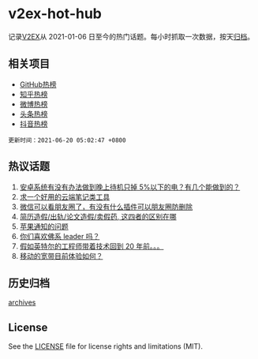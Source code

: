 # v2ex-hot-hub

 记录[V2EX](https://www.v2ex.com/)从 2021-01-06 日至今的热门话题。每小时抓取一次数据，按天[归档](archives)。
 
 ## 相关项目

- [GitHub热榜](https://github.com/snaildev/github-hot-hub)
- [知乎热榜](https://github.com/snaildev/zhihu-hot-hub)
- [微博热榜](https://github.com/snaildev/weibo-hot-hub)
- [头条热榜](https://github.com/snaildev/toutiao-hot-hub)
- [抖音热榜](https://github.com/snaildev/douyin-hot-hub)


 `更新时间：2021-06-20 05:02:47 +0800`

## 热议话题

1. [安卓系统有没有办法做到晚上待机只掉 5%以下的电？有几个能做到的？](https://www.v2ex.com/t/784505)
1. [求一个好用的云端笔记类工具](https://www.v2ex.com/t/784502)
1. [微信可以看朋友圈了，有没有什么插件可以朋友圈防删除](https://www.v2ex.com/t/784408)
1. [简历造假/出轨/论文造假/卖假药, 这四者的区别在哪](https://www.v2ex.com/t/784443)
1. [苹果通知的问题](https://www.v2ex.com/t/784441)
1. [你们喜欢佛系 leader 吗？](https://www.v2ex.com/t/784455)
1. [假如英特尔的工程师带着技术回到 20 年前。。。](https://www.v2ex.com/t/784394)
1. [移动的宽带目前体验如何？](https://www.v2ex.com/t/784509)

## 历史归档

[archives](archives)

## License

See the [LICENSE](LICENSE) file for license rights and limitations (MIT).
